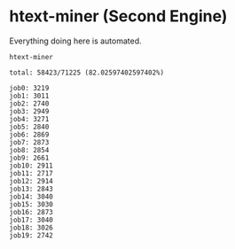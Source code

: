 # htext-miner (Second Engine)

Everything doing here is automated.

```
htext-miner

total: 58423/71225 (82.02597402597402%)

job0: 3219
job1: 3011
job2: 2740
job3: 2949
job4: 3271
job5: 2840
job6: 2869
job7: 2873
job8: 2854
job9: 2661
job10: 2911
job11: 2717
job12: 2914
job13: 2843
job14: 3040
job15: 3030
job16: 2873
job17: 3040
job18: 3026
job19: 2742
```